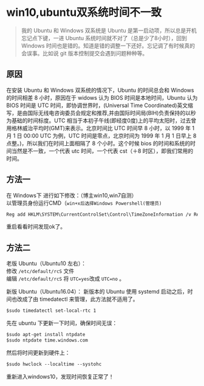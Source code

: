 # win10,ubuntu双系统时间不一致


> 我的 Ubuntu 和 Windows 双系统是 Ubuntu 是第一启动项，所以总是开机忘记点下键，一进 Ubuntu 系统时间就不对了（总是少了8小时），回到 Windows 时间也是错的。知道是错的调整一下还好。忘记调了有时候真的会误事。比如说 git 版本控制提交会遇到问题种种等。

<!--more-->
## 原因
在安装 Ubuntu 和 Windows 双系统的情况下，Ubuntu 的时间总会和 Windows 的时间相差 8 小时，原因在于 widows 认为 BIOS 时间是本地时间，Ubuntu 认为 BIOS 时间是 UTC 时间，即协调世界时，(Universal Time Coordinated)英文缩写，是由国际无线电咨询委员会规定和推荐,并由国际时间局(BIH)负责保持的以秒为基础的时间标度。UTC 相当于本初子午线(即经度0度)上的平均太阳时，过去曾用格林威治平均时(GMT)来表示。北京时间比 UTC 时间早 8 小时，以 1999 年 1 月 1 日 00:00 UTC 为例，UTC 时间是零点，北京时间为 1999 年 1 月 1 日早上 8 点整。)，所以我们在时间上面相隔了 8 个小时。这个时候 bios 的时间和系统的时间当然是不一致，一个代表 utc 时间，一个代表 cst（＋8 时区），即我们常用的时间。

## 方法一
在 Windows下 进行如下修改：（博主win10,win7自测）  
以管理员身份运行CMD（`win+x后选择Windows Powershell(管理员)`
```default windows cmd命令
Reg add HKLM\SYSTEM\CurrentControlSet\Control\TimeZoneInformation /v RealTimeIsUniversal /t REG_DWORD /d 1
```
重启看看时间发现ok了。

## 方法二
老版 Ubuntu（Ubuntu10 左右）：  
修改 `/etc/default/rcS` 文件  
编辑 `/etc/default/rcS` 将 `UTC=yes`改成 `UTC=no` 。

新版 Ubuntu（Ubuntu16.04）：
新版本的 Ubuntu 使用 systemd 启动之后，时间也改成了由 timedatectl 来管理，此方法就不适用了。
```default 重启完成将硬件时间 UTC 改为 CST，双系统时间保持一致。
$sudo timedatectl set-local-rtc 1
```
先在 ubuntu 下更新一下时间，确保时间无误：
```default ubuntu命令
$sudo apt-get install ntpdate
$sudo ntpdate time.windows.com
```
然后将时间更新到硬件上：
```default ubuntu命令
$sudo hwclock --localtime --systohc
```
重新进入windows10，发现时间恢复正常了！


